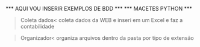 *** AQUI VOU INSERIR EXEMPLOS DE BDD ***
*** MACETES PYTHON ***

>Coleta dados<
coleta dados da WEB e inseri em um Excel e faz a contabilidade

>Organizador<
organiza arquivos dentro da pasta por tipo de extensão 
